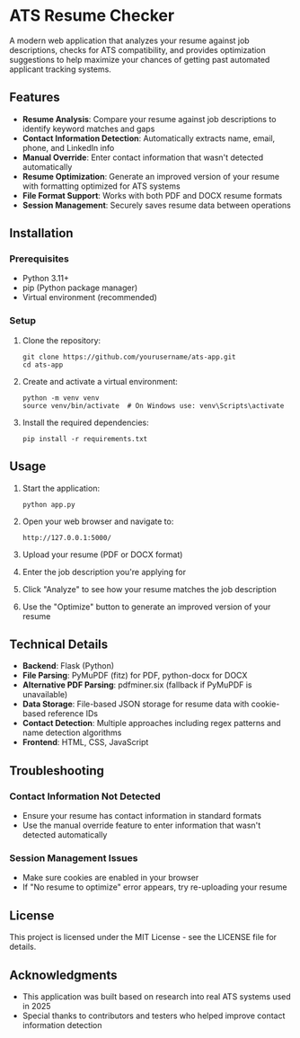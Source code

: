 # ATS Resume Checker

A modern web application that analyzes your resume against job descriptions, checks for ATS compatibility, and provides optimization suggestions to help maximize your chances of getting past automated applicant tracking systems.

## Features

- **Resume Analysis**: Compare your resume against job descriptions to identify keyword matches and gaps
- **Contact Information Detection**: Automatically extracts name, email, phone, and LinkedIn info
- **Manual Override**: Enter contact information that wasn't detected automatically
- **Resume Optimization**: Generate an improved version of your resume with formatting optimized for ATS systems
- **File Format Support**: Works with both PDF and DOCX resume formats
- **Session Management**: Securely saves resume data between operations

## Installation

### Prerequisites
- Python 3.11+ 
- pip (Python package manager)
- Virtual environment (recommended)

### Setup

1. Clone the repository:
   ```
   git clone https://github.com/yourusername/ats-app.git
   cd ats-app
   ```

2. Create and activate a virtual environment:
   ```
   python -m venv venv
   source venv/bin/activate  # On Windows use: venv\Scripts\activate
   ```

3. Install the required dependencies:
   ```
   pip install -r requirements.txt
   ```

## Usage

1. Start the application:
   ```
   python app.py
   ```

2. Open your web browser and navigate to:
   ```
   http://127.0.0.1:5000/
   ```

3. Upload your resume (PDF or DOCX format)

4. Enter the job description you're applying for

5. Click "Analyze" to see how your resume matches the job description

6. Use the "Optimize" button to generate an improved version of your resume

## Technical Details

- **Backend**: Flask (Python)
- **File Parsing**: PyMuPDF (fitz) for PDF, python-docx for DOCX
- **Alternative PDF Parsing**: pdfminer.six (fallback if PyMuPDF is unavailable)
- **Data Storage**: File-based JSON storage for resume data with cookie-based reference IDs
- **Contact Detection**: Multiple approaches including regex patterns and name detection algorithms
- **Frontend**: HTML, CSS, JavaScript

## Troubleshooting

### Contact Information Not Detected
- Ensure your resume has contact information in standard formats
- Use the manual override feature to enter information that wasn't detected automatically

### Session Management Issues
- Make sure cookies are enabled in your browser
- If "No resume to optimize" error appears, try re-uploading your resume

## License

This project is licensed under the MIT License - see the LICENSE file for details.

## Acknowledgments

- This application was built based on research into real ATS systems used in 2025
- Special thanks to contributors and testers who helped improve contact information detection 